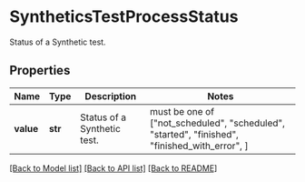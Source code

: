 # SyntheticsTestProcessStatus

Status of a Synthetic test.
## Properties
Name | Type | Description | Notes
------------ | ------------- | ------------- | -------------
**value** | **str** | Status of a Synthetic test. |  must be one of ["not_scheduled", "scheduled", "started", "finished", "finished_with_error", ]

[[Back to Model list]](README.md#documentation-for-models) [[Back to API list]](README.md#documentation-for-api-endpoints) [[Back to README]](README.md)


